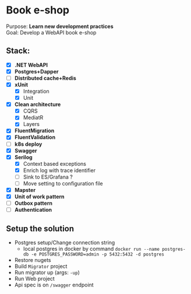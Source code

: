 # Book e-shop
Purpose: **Learn new development practices**  
Goal: Develop a WebAPI book e-shop
## Stack:
- [x] **.NET WebAPI**
- [x] **Postgres+Dapper**
- [ ] **Distributed cache+Redis**
- [x] **xUnit**
  - [x] Integration
  - [x] Unit
- [x] **Clean architecture**
  - [x] CQRS
  - [x] MediatR
  - [x] Layers
- [x] **FluentMigration**
- [x] **FluentValidation**
- [ ] **k8s deploy**
- [x] **Swagger**
- [x] **Serilog**
  - [x] Context based exceptions
  - [x] Enrich log with trace identifier
  - [ ] Sink to ES/Grafana ?
  - [ ] Move setting to configuration file
- [x] **Mapster**
- [x] **Unit of work pattern**
- [ ] **Outbox pattern**
- [ ] **Authentication**

## Setup the solution
- Postgres setup/Change connection string
    - local postgres in docker by command `docker run --name postgres-db -e POSTGRES_PASSWORD=admin -p 5432:5432 -d postgres`
- Restore nugets
- Build `Migrator` project
- Run migrator up (args: `-up`)
- Run Web project
- Api spec is on `/swagger` endpoint